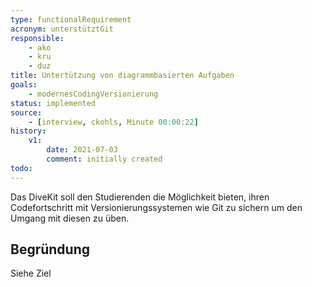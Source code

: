 ```yaml
---
type: functionalRequirement
acronym: unterstütztGit
responsible: 
    - ako
    - kru
    - duz
title: Untertützung von diagrammbasierten Aufgaben
goals: 
    - modernesCodingVersionierung
status: implemented
source:
    - [interview, ckohls, Minute 00:00:22]
history:
    v1:
        date: 2021-07-03
        comment: initially created
todo: 
---
```


Das DiveKit soll den Studierenden die Möglichkeit bieten, ihren Codefortschritt mit Versionierungssystemen wie Git zu sichern um den Umgang mit diesen zu üben.

## Begründung

Siehe Ziel